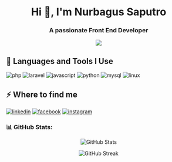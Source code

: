 <h1 align="center">Hi 👋, I'm Nurbagus Saputro</h1>
<h3 align="center">A passionate Front End Developer</h3>

<p align="center">
  <img src="https://readme-typing-svg.herokuapp.com?lines=Front+End+Developer;Web+Developer;UI/UX+Designer;Content+Creator&center=true&width=380&height=45">
</p>

<h2>🚀 Languages and Tools I Use</h2>

<p align="left">
    <img src="https://img.shields.io/badge/PHP-777BB4?style=for-the-badge&logo=php&logoColor=white" alt="php"/>
    <img src="https://img.shields.io/badge/Laravel-FF2D20?style=for-the-badge&logo=laravel&logoColor=white" alt="laravel"/>
    <img src="https://img.shields.io/badge/JavaScript-F7DF1E?style=for-the-badge&logo=javascript&logoColor=black" alt="javascript"/>
    <img src="https://img.shields.io/badge/Python-3776AB?style=for-the-badge&logo=python&logoColor=white" alt="python"/>
    <img src="https://img.shields.io/badge/MySQL-4479A1?style=for-the-badge&logo=mysql&logoColor=white" alt="mysql"/>
    <img src="https://img.shields.io/badge/Linux-FCC624?style=for-the-badge&logo=linux&logoColor=black" alt="linux"/>
</p>

<h2>⚡️ Where to find me</h2>
<p><a target="_blank" href="https://www.linkedin.com/in/bagus-saputra-857b8928a/" style="display: inline-block;"><img src="https://img.shields.io/badge/linkedin-logo?style=for-the-badge&logo=linkedin&logoColor=white&color=%230a77b6" alt="linkedin" /></a>
<a target="_blank" href="https://www.facebook.com/bagus.saputra.12382?mibextid=ZbWKwL" style="display: inline-block;"><img src="https://img.shields.io/badge/facebook-logo?style=for-the-badge&logo=facebook&logoColor=white&color=%230866ff" alt="facebook" /></a>
<a target="_blank" href="https://www.instagram.com/bagus.saaputra_/profilecard/?igsh=MXI4OGl4b3YzdTczeg==" style="display: inline-block;"><img src="https://img.shields.io/badge/instagram-logo?style=for-the-badge&logo=instagram&logoColor=white&color=%23F35369" alt="instagram" /></a>
</p>

### 📊 GitHub Stats:

<p align="center">
  <img src="https://github-readme-stats.vercel.app/api?username=Bagus-Saputra&show_icons=true&theme=radical" alt="GitHub Stats" />
</p>

<p align="center">
  <img src="https://github-readme-streak-stats.herokuapp.com/?user=Bagus-Saputra&theme=radical" alt="GitHub Streak" />
</p>
